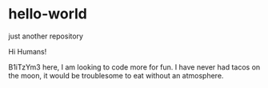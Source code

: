 # hello-world
just another repository

Hi Humans!

B1iTzYm3 here, I am looking to code more for fun.
I have never had tacos on the moon, it would be troublesome to eat without an atmosphere.
